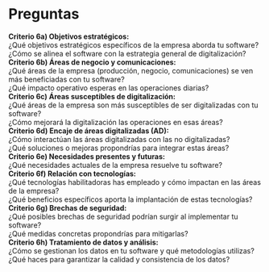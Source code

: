 # Preguntas

**Criterio 6a) Objetivos estratégicos:**  
¿Qué objetivos estratégicos específicos de la empresa aborda tu software?  
¿Cómo se alinea el software con la estrategia general de digitalización?  
**Criterio 6b) Áreas de negocio y comunicaciones:**  
¿Qué áreas de la empresa (producción, negocio, comunicaciones) se ven más beneficiadas con tu software?  
¿Qué impacto operativo esperas en las operaciones diarias?  
**Criterio 6c) Áreas susceptibles de digitalización:**  
¿Qué áreas de la empresa son más susceptibles de ser digitalizadas con tu software?  
¿Cómo mejorará la digitalización las operaciones en esas áreas?  
**Criterio 6d) Encaje de áreas digitalizadas (AD):**  
¿Cómo interactúan las áreas digitalizadas con las no digitalizadas?  
¿Qué soluciones o mejoras propondrías para integrar estas áreas?  
**Criterio 6e) Necesidades presentes y futuras:**  
¿Qué necesidades actuales de la empresa resuelve tu software?  
**Criterio 6f) Relación con tecnologías:**  
¿Qué tecnologías habilitadoras has empleado y cómo impactan en las áreas de la empresa?  
¿Qué beneficios específicos aporta la implantación de estas tecnologías?  
**Criterio 6g) Brechas de seguridad:**  
¿Qué posibles brechas de seguridad podrían surgir al implementar tu software?  
¿Qué medidas concretas propondrías para mitigarlas?  
**Criterio 6h) Tratamiento de datos y análisis:**  
¿Cómo se gestionan los datos en tu software y qué metodologías utilizas?  
¿Qué haces para garantizar la calidad y consistencia de los datos?  
